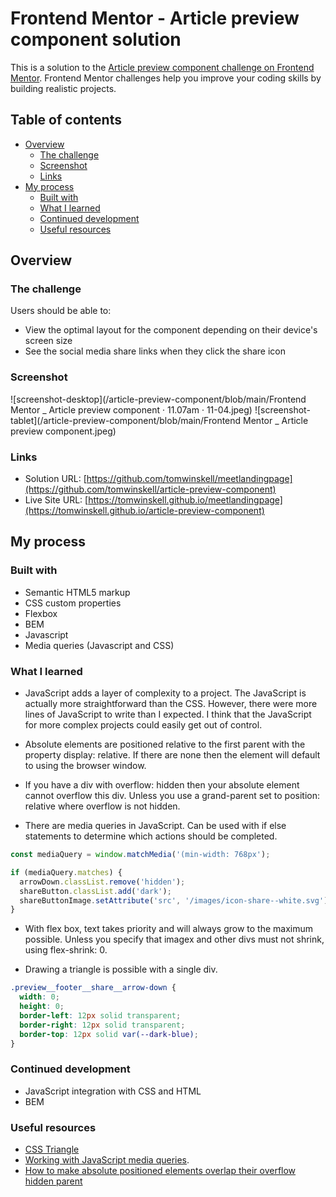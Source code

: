 # Frontend Mentor - Article preview component solution

This is a solution to the [Article preview component challenge on Frontend Mentor](https://www.frontendmentor.io/challenges/article-preview-component-dYBN_pYFT). Frontend Mentor challenges help you improve your coding skills by building realistic projects.

## Table of contents

- [Overview](#overview)
  - [The challenge](#the-challenge)
  - [Screenshot](#screenshot)
  - [Links](#links)
- [My process](#my-process)
  - [Built with](#built-with)
  - [What I learned](#what-i-learned)
  - [Continued development](#continued-development)
  - [Useful resources](#useful-resources)

## Overview

### The challenge

Users should be able to:

- View the optimal layout for the component depending on their device's screen size
- See the social media share links when they click the share icon

### Screenshot

![screenshot-desktop](/article-preview-component/blob/main/Frontend Mentor _ Article preview component · 11.07am · 11-04.jpeg)
![screenshot-tablet](/article-preview-component/blob/main/Frontend Mentor _ Article preview component.jpeg)

### Links

- Solution URL: [https://github.com/tomwinskell/meetlandingpage](https://github.com/tomwinskell/article-preview-component)
- Live Site URL: [https://tomwinskell.github.io/meetlandingpage](https://tomwinskell.github.io/article-preview-component)

## My process

### Built with

- Semantic HTML5 markup
- CSS custom properties
- Flexbox
- BEM
- Javascript
- Media queries (Javascript and CSS)

### What I learned

- JavaScript adds a layer of complexity to a project. The JavaScript is actually more straightforward than the CSS. However, there were more lines of JavaScript to write than I expected. I think that the JavaScript for more complex projects could easily get out of control.

- Absolute elements are positioned relative to the first parent with the property display: relative. If there are none then the element will default to using the browser window.

- If you have a div with overflow: hidden then your absolute element cannot overflow this div. Unless you use a grand-parent set to position: relative where overflow is not hidden.

- There are media queries in JavaScript. Can be used with if else statements to determine which actions should be completed.

```js
const mediaQuery = window.matchMedia('(min-width: 768px');

if (mediaQuery.matches) {
  arrowDown.classList.remove('hidden');
  shareButton.classList.add('dark');
  shareButtonImage.setAttribute('src', '/images/icon-share--white.svg');
}
```

- With flex box, text takes priority and will always grow to the maximum possible. Unless you specify that imagex and other divs must not shrink, using flex-shrink: 0.

- Drawing a triangle is possible with a single div.

```css
.preview__footer__share__arrow-down {
  width: 0;
  height: 0;
  border-left: 12px solid transparent;
  border-right: 12px solid transparent;
  border-top: 12px solid var(--dark-blue);
}
```

### Continued development

- JavaScript integration with CSS and HTML
- BEM

### Useful resources

- [CSS Triangle](https://css-tricks.com/snippets/css/css-triangle/)
- [Working with JavaScript media queries](https://css-tricks.com/working-with-javascript-media-queries/).
- [How to make absolute positioned elements overlap their overflow hidden parent](https://front-back.com/how-to-make-absolute-positioned-elements-overlap-their-overflow-hidden-parent/)
